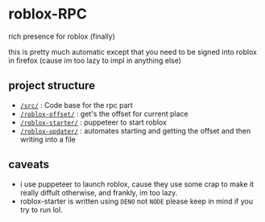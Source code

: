 # roblox-RPC

rich presence for roblox (finally)

this is pretty much automatic except that you need to be signed into roblox in firefox (cause im too lazy to impl in anything else)

## project structure 
- [`/src/`](./src) : Code base for the rpc part
- [`/roblox-offset/`](./roblox-offset) : get's the offset for current place
- [`/roblox-starter/`](./roblox-starter) : puppeteer to start roblox
- [`/roblox-updater/`](./roblox-updater) : automates starting and getting the offset and then writing into a file

## caveats
- i use puppeteer to launch roblox, cause they use some crap to make it really diffult otherwise, and frankly, im too lazy.
- roblox-starter is written using `DENO` not `NODE` please keep in mind if you try to run lol.

